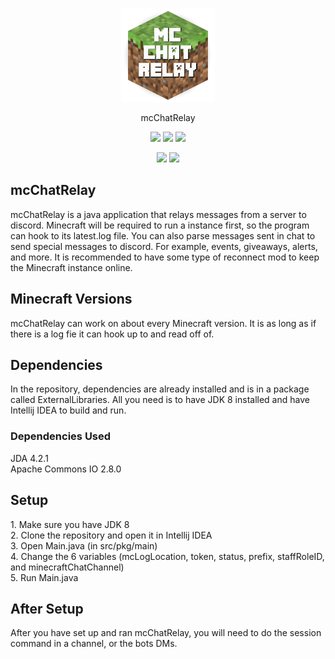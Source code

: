 <p align="center">
<img src="https://raw.githubusercontent.com/udu3324/mcChatRelay/master/src/pkg/Main/icon.png" width="150" alt="icon">
</p>
<p align="center">
	  mcChatRelay
</p>
<p align="center">
	  <img src="https://img.shields.io/badge/java-8-blue">
	  <img src="https://img.shields.io/badge/price-free-green">
	  <img src="https://img.shields.io/github/issues/udu3324/mcchatrelay">
</p>
<p align="center">
  <a href="http://forthebadge.com/"><img src="https://forthebadge.com/images/badges/as-seen-on-tv.svg"/></a>
  <a href="http://forthebadge.com/"><img src="https://forthebadge.com/images/badges/built-with-grammas-recipe.svg"/></a>
</p>
<h2>mcChatRelay</h2>
mcChatRelay is a java application that relays messages from a server to discord. Minecraft will be 
required to run a instance first, so the program can hook to its latest.log file. You can also parse 
messages sent in chat to send special messages to discord. For example, events, giveaways, alerts, 
and more. It is recommended to have some type of reconnect mod to keep the Minecraft instance online. 

<h2>Minecraft Versions</h2>
mcChatRelay can work on about every Minecraft version. It is as long as if there is a log fie it 
can hook up to and read off of. 

<h2>Dependencies</h2>
In the repository, dependencies are already installed and is in a package called ExternalLibraries. 
All you need is to have JDK 8 installed and have Intellij IDEA to build and run.

<h3>Dependencies Used</h3>
<p>
JDA 4.2.1
<br>
Apache Commons IO 2.8.0
</p>

<h2>Setup</h2>
<p>
1. Make sure you have JDK 8
<br>
2. Clone the repository and open it in Intellij IDEA
<br>
3. Open Main.java (in src/pkg/main)
<br>
4. Change the 6 variables (mcLogLocation, token, status, prefix,  staffRoleID, and minecraftChatChannel)
<br>
5. Run Main.java
</p>
<h2>After Setup</h2>
After you have set up and ran mcChatRelay, you will need to do the session command in a channel, or the bots DMs. 
